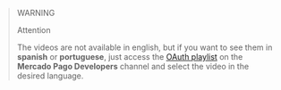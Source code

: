 > WARNING
>
> Attention
>
> The videos are not available in english, but if you want to see them in **spanish** or **portuguese**, just access the [OAuth playlist](https://www.youtube.com/watch?v=WWcGuv74vbs&list=PLCazXKuqZp3i-MTTlo_9LTVZBJVb-fEP_) on the **Mercado Pago Developers** channel and select the video in the desired language.